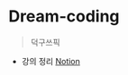 # Dream-coding
> 덕구쓰픽
* 강의 정리 [Notion](https://www.notion.so/javascript-7eacf39d2aac4c3bbae9a614ab639044)